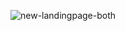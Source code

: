 ![new-landingpage-both](https://user-images.githubusercontent.com/95094057/219590653-0b45d779-f407-4d1a-8e04-84574fea2a72.png)
